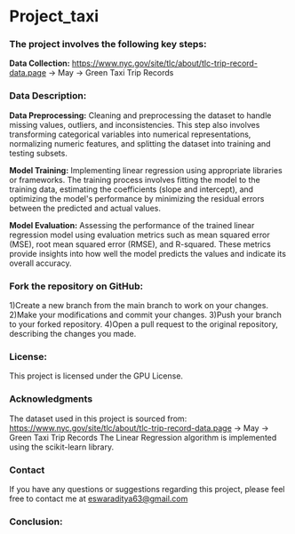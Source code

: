 # Project_taxi

### The project involves the following key steps:

**Data Collection:** https://www.nyc.gov/site/tlc/about/tlc-trip-record-data.page -> May -> Green Taxi Trip Records

### Data Description:



**Data Preprocessing:** Cleaning and preprocessing the dataset to handle missing values, outliers, and inconsistencies. This step also involves transforming categorical variables into numerical representations, normalizing numeric features, and splitting the dataset into training and testing subsets.

**Model Training:** Implementing linear regression using appropriate libraries or frameworks. The training process involves fitting the model to the training data, estimating the coefficients (slope and intercept), and optimizing the model's performance by minimizing the residual errors between the predicted and actual values.

**Model Evaluation:** Assessing the performance of the trained linear regression model using evaluation metrics such as mean squared error (MSE), root mean squared error (RMSE), and R-squared. These metrics provide insights into how well the model predicts the values and indicate its overall accuracy.


### Fork the repository on GitHub:
  1)Create a new branch from the main branch to work on your changes.
  2)Make your modifications and commit your changes.
  3)Push your branch to your forked repository.
  4)Open a pull request to the original repository, describing the changes you made.
  
### License:
This project is licensed under the GPU License.

### Acknowledgments
The dataset used in this project is sourced from: https://www.nyc.gov/site/tlc/about/tlc-trip-record-data.page -> May -> Green Taxi Trip Records
The Linear Regression algorithm is implemented using the scikit-learn library.

### Contact
If you have any questions or suggestions regarding this project, please feel free to contact me at eswaraditya63@gmail.com

### Conclusion:
